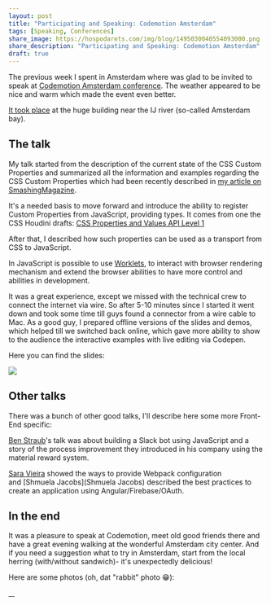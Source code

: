 ```yaml
---
layout: post
title: "Participating and Speaking: Codemotion Amsterdam"
tags: [Speaking, Conferences]
share_image: https://hospodarets.com/img/blog/1495030040554093000.png
share_description: "Participating and Speaking: Codemotion Amsterdam"
draft: true
---
```


The previous week I spent in Amsterdam where was glad to be invited to speak
at [Codemotion Amsterdam conference](http://amsterdam2016.codemotionworld.com/).
The weather appeared to be nice and warm which made the event even better.

[It took place](http://amsterdam2017.codemotionworld.com/location/) at the huge building near the IJ river (so-called Amsterdam bay).

<div class="more"></div>

## The talk

My talk started from the description of the current state of the CSS Custom Properties and summarized all
the information and examples regarding the CSS Custom Properties which had been recently
described in [my article on SmashingMagazine](https://www.smashingmagazine.com/2017/04/start-using-css-custom-properties/).

It's a needed basis to move forward and introduce the ability to register Custom Properties from JavaScript,
providing types. It comes from one the CSS Houdini drafts: [CSS Properties and Values API Level 1](https://www.w3.org/TR/css-properties-values-api-1/)

After that, I described how such properties can be used as a transport from CSS to JavaScript.

In JavaScript is possible to use [Worklets](https://www.w3.org/TR/worklets-1/), to interact with browser rendering mechanism
and extend the browser abilities to have more control and abilities in development.

It was a great experience, except we missed with the technical crew to connect the internet via wire.
So after 5-10 minutes since I started it went down and took some time till guys found a connector from a wire cable to Mac.
As a good guy, I prepared offline versions of the slides and demos, which helped till we switched back online,
which gave more ability to show to the audience the interactive examples with live editing via Codepen.

Here you can find the slides:

<a class="smaller-img" href="http://slides.com/malyw/houdini-codemotion">
    <img src="https://hospodarets.com/img/blog/1495030040554093000.png" />
</a>

## Other talks

There was a bunch of other good talks, I'll  describe here some more Front-End specific:

[Ben Straub](https://twitter.com/benstraub)'s talk was about building a Slack bot using JavaScript and a story
of the process improvement they introduced in his company using the material reward system.

[Sara Vieira](https://twitter.com/NikkitaFTW) showed the ways to provide Webpack configuration <br>
and [Shmuela Jacobs](Shmuela Jacobs) described the best practices to create an application using Angular/Firebase/OAuth.

## In the end

It was a pleasure to speak at Codemotion, meet old good friends there and have a great evening walking
at the wonderful Amsterdam city center.
And if you need a suggestion what to try in Amsterdam,
start from the local herring (with/without sandwich)- it's unexpectedly delicious!

Here are some photos (oh, dat "rabbit" photo 😁):

<div class="image-gallery">
    <a href="https://hospodarets.com/img/blog/1495399002241505000.jpg">
        <img src="https://hospodarets.com/img/blog/1495399002241505000.jpg" alt="">
    </a>
    <a href="https://hospodarets.com/img/blog/1495399002230343000.jpg">
        <img src="https://hospodarets.com/img/blog/1495399002230343000.jpg" alt="">
    </a>
    <a href="https://hospodarets.com/img/blog/1495399002235688000.jpg">
        <img src="https://hospodarets.com/img/blog/1495399002235688000.jpg" alt="">
    </a>
    <a href="https://hospodarets.com/img/blog/1495403177338302000.JPG">
        <img src="https://hospodarets.com/img/blog/1495403177338302000.JPG" alt="">
    </a>
</div>

  


